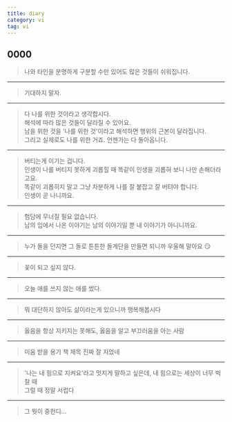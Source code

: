 ```yaml
---
title: diary
category: vi
tag: vi
---
```




 
## 0000

> 나와 타인을 분명하게 구분할 수만 있어도 많은 것들이 쉬워집니다.

<HR>

> 기대하지 말자. 

<HR>

> 다 나를 위한 것이라고 생각합시다.  
해석에 따라 많은 것들이 달라질 수 있어요.  
남을 위한 것을 '나를 위한 것'이라고 해석하면 행위의 근본이 달라집니다.  
그리고 실제로도 나를 위한 거죠. 언젠가는 다 돌아옵니다.  

<HR>
 
> 버티는게 이기는 겁니다.  
인생이 나를 버티지 못하게 괴롭힐 때 똑같이 인생을 괴롭혀 보니 나만 손해더라고요.  
똑같이 괴롭히지 말고 그냥 차분하게 나를 잘 붙잡고 잘 버텨야 합니다.   
인생이 곧 나니까요.

<HR>

> 험담에 무너질 필요 없습니다.  
남의 입에서 나온 이야기는 남의 이야기일 뿐 내 이야기가 아니니까요.

<HR>

> 누가 돌을 던지면 그 돌로 튼튼한 돌계단을 만들면 되니까 우울해 말아요 &#128527;

<HR>
  
> 꽃이 되고 싶지 않다.

<HR>
  
> 오늘 애를 쓰지 않는 애를 썼다.

<HR>
  
> 뭐 대단하지 않아도 삶이라는게 있으니까 행복해봅시다

<HR>
  
> 옳음을 항상 지키지는 못해도, 옳음을 알고 부끄러움을 아는 사람

<HR>
  
> 미움 받을 용기 책 제목 진짜 잘 지었네

<HR>
  
> '나는 내 힘으로 지켜요'라고 멋지게 말하고 싶은데, 내 힘으로는 세상이 너무 벅찰 때  
그럴 때 정말 서럽다  

<HR>
  
> 그 뭣이 중헌디...


